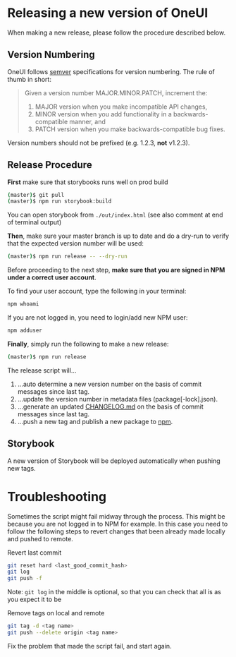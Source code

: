 # Releasing a new version of OneUI

When making a new release, please follow the procedure described below.

## Version Numbering

OneUI follows [semver](https://semver.org) specifications for version numbering. The rule of thumb in short:

> Given a version number MAJOR.MINOR.PATCH, increment the:
>
> 1. MAJOR version when you make incompatible API changes,
> 2. MINOR version when you add functionality in a backwards-compatible manner, and
> 3. PATCH version when you make backwards-compatible bug fixes.

Version numbers should not be prefixed (e.g. 1.2.3, **not** v1.2.3).

## Release Procedure

**First** make sure that storybooks runs well on prod build

```bash
(master)$ git pull
(master)$ npm run storybook:build
```

You can open storybook from `./out/index.html` (see also comment at end of terminal output)

**Then**, make sure your master branch is up to date and do a dry-run to verify that the expected version number will be used:

```bash
(master)$ npm run release -- --dry-run
```

Before proceeding to the next step, **make sure that you are signed in NPM under a correct user account**.

To find your user account, type the following in your terminal:

```bash
npm whoami
```

If you are not logged in, you need to login/add new NPM user:

```bash
npm adduser
```

**Finally**, simply run the following to make a new release:

```bash
(master)$ npm run release
```

The release script will...

1. ...auto determine a new version number on the basis of commit messages since last tag.
2. ...update the version number in metadata files (package[-lock].json).
3. ...generate an updated [CHANGELOG.md](CHANGELOG.md) on the basis of commit messages since last tag.
4. ...push a new tag and publish a new package to [npm](https://npmjs.com/package/@textkernel/oneui).

## Storybook

A new version of Storybook will be deployed automatically when pushing new tags.

# Troubleshooting

Sometimes the script might fail midway through the process. This might be because you are not logged in to NPM for example. In this case you need to follow the following steps to revert changes that been already made locally and pushed to remote.

Revert last commit

```bash
git reset hard <last_good_commit_hash>
git log
git push -f
```

Note: `git log` in the middle is optional, so that you can check that all is as you expect it to be

Remove tags on local and remote

```bash
git tag -d <tag name>
git push --delete origin <tag name>
```

Fix the problem that made the script fail, and start again.
